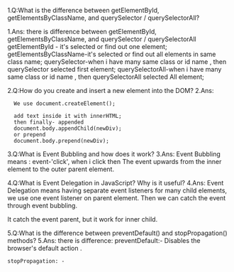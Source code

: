 1.Q:What is the difference between getElementById, getElementsByClassName, and querySelector / querySelectorAll?

1.Ans:
there is difference between getElementById, getElementsByClassName, and querySelector / querySelectorAll
getElementById - it's selected or find out one element;
getElementsByClassName-it's selected or find out all elements in same class name;
querySelector-when i have many same class or id name , then querySelector selected first element;
querySelectorAll-when i have many same class or id name , then querySelectorAll selected All element;

<!-- -------------------------------------------------------------------------------------------- -->

2.Q:How do you create and insert a new element into the DOM?
2.Ans:
      
      We use document.createElement();

      add text inside it with innerHTML;
      then finally- appended
      document.body.appendChild(newDiv);
      or prepend
      document.body.prepend(newDiv);

<!-- -------------------------------------------------------------------------------------------- -->

3.Q:What is Event Bubbling and how does it work?
3.Ans:
 Event Bubbling means : event-'click', when i click then The event upwards from the inner element to the outer parent element. 

<!-- -------------------------------------------------------------------------------------------- -->

4.Q:What is Event Delegation in JavaScript? Why is it useful?
4.Ans:
  Event Delegation means having separate event listeners for many child elements, we use one event listener on parent element. Then we can catch the event through event bubbling.

It catch the event parent, but it  work for inner child.

<!-- -------------------------------------------------------------------------------------------- -->

5.Q:What is the difference between preventDefault() and stopPropagation() methods?
5.Ans:
  there is difference:
    preventDefault:- Disables the browser's default action .

    stopPropagation: - 